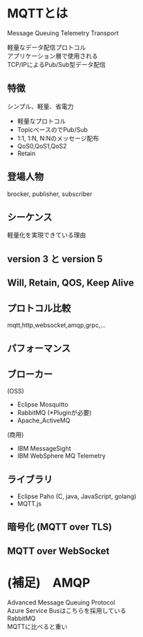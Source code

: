 # MQTTとは

Message Queuing Telemetry Transport

軽量なデータ配信プロトコル  
アプリケーション層で使用される  
TCP/IPによるPub/Sub型データ配信

## 特徴
シンプル、軽量、省電力
- 軽量なプロトコル
- TopicベースのでPub/Sub
- 1:1, 1:N, N:Nのメッセージ配布
- QoS0,QoS1,QoS2
- Retain

## 登場人物
brocker, publisher, subscriber

## シーケンス
軽量化を実現できている理由

## version 3 と version 5

## Will, Retain, QOS, Keep Alive

## プロトコル比較
mqtt,http,websocket,amqp,grpc,...

## パフォーマンス

## ブローカー
(OSS)
- Eclipse Mosquitto
- RabbitMQ (*Pluginが必要)
- Apache_ActiveMQ

(商用)
- IBM MessageSight
- IBM WebSphere MQ Telemetry

## ライブラリ
- Eclipse Paho (C, java, JavaScript, golang)
- MQTT.js 

## 暗号化 (MQTT over TLS)

## MQTT over WebSocket


# (補足)　AMQP
Advanced Message Queuing Protocol  
Azure Service Busはこちらを採用している  
RabbitMQ  
MQTTに比べると重い

